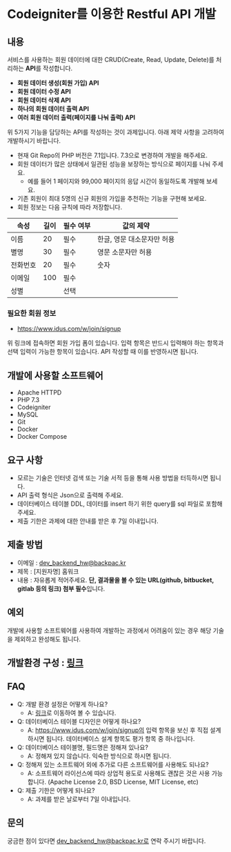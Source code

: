 # Codeigniter를 이용한 Restful API 개발

## 내용

서비스를 사용하는 회원 데이터에 대한 CRUD(Create, Read, Update, Delete)를 처리하는 **API**를 작성합니다.

* **회원 데이터 생성(회원 가입) API**
* **회원 데이터 수정 API**
* **회원 데이터 삭제 API**
* **하나의 회원 데이터 출력 API**
* **여러 회원 데이터 출력(페이지를 나눠 출력) API**

위 5가지 기능을 담당하는 API를 작성하는 것이 과제입니다. 
아래 제약 사항을 고려하여 개발하시기 바랍니다. 

* 현재 Git Repo의 PHP 버전은 7.1입니다. 7.3으로 변경하여 개발을 해주세요.
* 회원 데이터가 많은 상태에서 일관된 성능을 보장하는 방식으로 페이지를 나눠 주세요.
    * 예를 들어 1 페이지와 99,000 페이지의 응답 시간이 동일하도록 개발해 보세요. 
* 기존 회원이 최대 5명의 신규 회원의 가입을 추천하는 기능을 구현해 보세요.  
* 회원 정보는 다음 규칙에 따라 저장합니다.

| 속성  | 길이  | 필수 여부  |  값의 제약 | 
|---|---|---|---|
| 이름 |  20 | 필수  | 한글, 영문 대소문자만 허용  |   
| 별명 |  30 | 필수  | 영문 소문자만 허용  |   
| 전화번호  | 20  | 필수  | 숫자  |   
| 이메일 |  100 |  필수 |   |   
| 성별 |   | 선택  |   |   

### 필요한 회원 정보

* https://www.idus.com/w/join/signup

위 링크에 접속하면 회원 가입 폼이 있습니다. 입력 항목은 반드시 입력해야 하는 항목과 선택 입력이 가능한 항목이 있습니다. API 작성할 때 이를 반영하시면 됩니다.

## 개발에 사용할 소프트웨어

* Apache HTTPD
* PHP 7.3
* Codeigniter
* MySQL
* Git
* Docker
* Docker Compose

## 요구 사항

* 모르는 기술은 인터넷 검색 또는 기술 서적 등을 통해 사용 방법을 터득하시면 됩니다.
* API 출력 형식은 Json으로 출력해 주세요.
* 데이터베이스 테이블 DDL, 데이터를 insert 하기 위한 query를 sql 파일로 포함해 주세요.
* 제출 기한은 과제에 대한 안내를 받은 후 7일 이내입니다.

## 제출 방법 
* 이메일 : dev_backend_hw@backpac.kr
* 제목 : [지원자명] 홈워크 
* 내용 : 자유롭게 적어주세요. **단, 결과물을 볼 수 있는 URL(github, bitbucket, gitlab 등의 링크) 첨부 필수**입니다. 

## 예외

개발에 사용할 소프트웨어를 사용하여 개발하는 과정에서 어려움이 있는 경우 해당 기술을 제외하고 완성해도 됩니다.

## 개발환경 구성 : [링크](./docs/dev_env_setting.md)

## FAQ

* Q: 개발 환경 설정은 어떻게 하나요?
    * A: [링크](./docs/dev_env_setting.md)로 이동하여 볼 수 있습니다.
* Q: 데이터베이스 테이블 디자인은 어떻게 하나요?
    * A: https://www.idus.com/w/join/signup의 입력 항목을 보신 후 직접 설계하시면 됩니다. 데이터베이스 설계 항목도 평가 항목 중 하나입니다.
* Q: 데이터베이스 테이블명, 필드명은 정해져 있나요?
    * A: 정해져 있지 않습니다. 익숙한 방식으로 하시면 됩니다.
* Q: 정해져 있는 소프트웨어 외에 추가로 다른 소프트웨어를 사용해도 되나요?
    * A: 소프트웨어 라이선스에 따라 상업적 용도로 사용해도 괜찮은 것은 사용 가능합니다. (Apache License 2.0, BSD License, MIT License, etc)
* Q: 제출 기한은 어떻게 되나요?
    * A: 과제를 받은 날로부터 7일 이내입니다. 

## 문의

궁금한 점이 있다면 dev_backend_hw@backpac.kr로 연락 주시기 바랍니다.